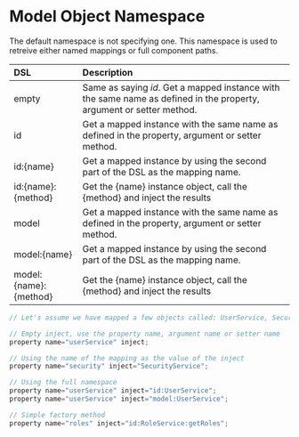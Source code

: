 # Model Object Namespace

The default namespace is not specifying one. This namespace is used to retreive either named mappings or full component paths.

| DSL | Description |
| :--- | :--- |
| empty | Same as saying _id_. Get a mapped instance with the same name as defined in the property, argument or setter method. |
| id | Get a mapped instance with the same name as defined in the property, argument or setter method. |
| id:{name} | Get a mapped instance by using the second part of the DSL as the mapping name. |
| id:{name}:{method} | Get the {name} instance object, call the {method} and inject the results |
| model | Get a mapped instance with the same name as defined in the property, argument or setter method. |
| model:{name} | Get a mapped instance by using the second part of the DSL as the mapping name. |
| model:{name}:{method} | Get the {name} instance object, call the {method} and inject the results |

```javascript
// Let's assume we have mapped a few objects called: UserService, SecurityService and RoleService

// Empty inject, use the property name, argument name or setter name
property name="userService" inject;

// Using the name of the mapping as the value of the inject
property name="security" inject="SecurityService";

// Using the full namespace
property name="userService" inject="id:UserService";
property name="userService" inject="model:UserService";

// Simple factory method
property name="roles" inject="id:RoleService:getRoles";
```

